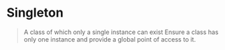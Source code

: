 ﻿# Singleton
> A class of which only a single instance can exist
> Ensure a class has only one instance and provide a global point of access to it.
